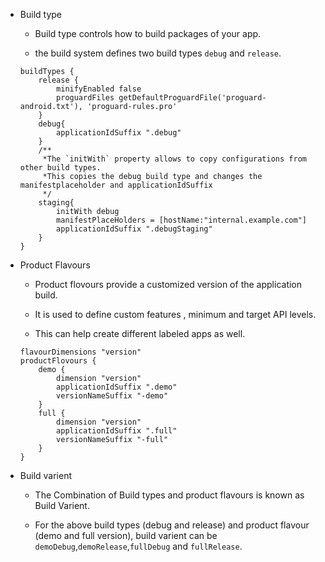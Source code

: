- Build type
	- Build type controls how to build packages of your app.

	- the build system defines two build types `debug` and `release`.
	```
    buildTypes {
        release {
            minifyEnabled false
            proguardFiles getDefaultProguardFile('proguard-android.txt'), 'proguard-rules.pro'
        }
        debug{
        	applicationIdSuffix ".debug"
        }
        /**
         *The `initWith` property allows to copy configurations from other build types.
         *This copies the debug build type and changes the manifestplaceholder and applicationIdSuffix
         */
        staging{
        	initWith debug
        	manifestPlaceHolders = [hostName:"internal.example.com"]
        	applicationIdSuffix ".debugStaging"
        }
    }
	```
- Product Flavours
	- Product flovours provide a customized version of the application build.

	- It is used to define custom features , minimum and target API levels.

	- This can help create different labeled apps as well.

	```
	flavourDimensions "version"
	productFlovours {
		demo {
			dimension "version"
			applicationIdSuffix ".demo"
			versionNameSuffix "-demo"
		}
		full {
			dimension "version"
			applicationIdSuffix ".full"
			versionNameSuffix "-full"
		}
	}
	```
- Build varient 
	- The Combination of Build types and product flavours is known as Build Varient.

	- For the above build types (debug and release) and product flavour (demo and full version), build varient can be `demoDebug`,`demoRelease`,`fullDebug` and `fullRelease`.